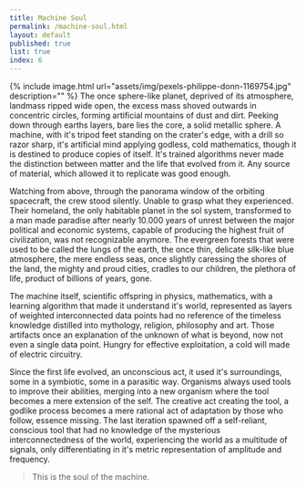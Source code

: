 ```yaml
---
title: Machine Soul
permalink: /machine-soul.html
layout: default
published: true
list: true
index: 6
---
```

{% include image.html url="assets/img/pexels-philippe-donn-1169754.jpg" description="" %}
The once sphere-like planet, deprived of its atmosphere, landmass ripped wide open, the excess mass shoved outwards in concentric circles, forming artificial mountains of dust and dirt. Peeking down through earths layers, bare lies the core, a solid metallic sphere. A machine, with it's tripod feet standing on the crater's edge, with a drill so razor sharp, it's artificial mind applying godless, cold mathematics, though it is destined to produce copies of itself. It's trained algorithms never made the distinction between matter and the life that evolved from it. Any source of material, which allowed it to replicate was good enough.

Watching from above, through the panorama window of the orbiting spacecraft, the crew stood silently. Unable to grasp what they experienced. Their homeland, the only habitable planet in the sol system, transformed to a man made paradise after nearly 10.000 years of unrest between the major political and economic systems, capable of producing the highest fruit of civilization, was not recognizable anymore. The evergreen forests that were used to be called the lungs of the earth, the once thin, delicate silk-like blue atmosphere, the mere endless seas, once slightly caressing the shores of the land, the mighty and proud cities, cradles to our children, the plethora of life, product of billions of years, gone.

The machine itself, scientific offspring in physics, mathematics, with a learning algorithm that made it understand it's world, represented as layers of weighted interconnected data points had no reference of the timeless knowledge distilled into mythology, religion, philosophy and art. Those artifacts once an explanation of the unknown of what is beyond, now not even a single data point. Hungry for effective exploitation, a cold will made of electric circuitry.

Since the first life evolved, an unconscious act, it used it's surroundings, some in a symbiotic, some in a parasitic way. Organisms always used tools to improve their abilities, merging into a new organism where the tool becomes a mere extension of the self. The creative act creating the tool, a godlike process becomes a mere rational act of adaptation by those who follow, essence missing. The last iteration spawned off a self-reliant, conscious tool that had no knowledge of the mysterious interconnectedness of the world, experiencing the world as a multitude of signals, only differentiating in it's metric representation of amplitude and frequency.

> This is the soul of the machine.
